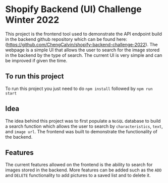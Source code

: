 # Shopify Backend (UI) Challenge Winter 2022

This project is the frontend tool used to demonstrate the API endpoint build in the backend github repository which can be found here: (https://github.com/ChengCalvin/shopify-backend-challenge-2022). The webpage is a simple UI that allows the user to search for the image stored in the backend by the type of search. The current UI is very simple and can be improved if given the time.

## To run this project

To run this project you just need to do `npm install` followed by `npm run start`

## Idea

The idea behind this project was to first populate a `NoSQL` database to build a search function which allows the user to search by `characteristics`, `text`, and `image url`. The frontend was built to demonstrate the functionality of the backend.

## Features

The current features allowed on the frontend is the ability to search for images stored in the backend. More features can be added such as the `ADD` and `DELETE` functionality to add pictures to a saved list and to delete it.
